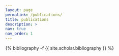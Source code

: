 ```yaml
---
layout: page
permalink: /publications/
title: publications
description: >
nav: true
nav_order: 1
---
```

<!-- _pages/publications.md -->
<div class="publications">

{% bibliography -f {{ site.scholar.bibliography }} %}

</div>
